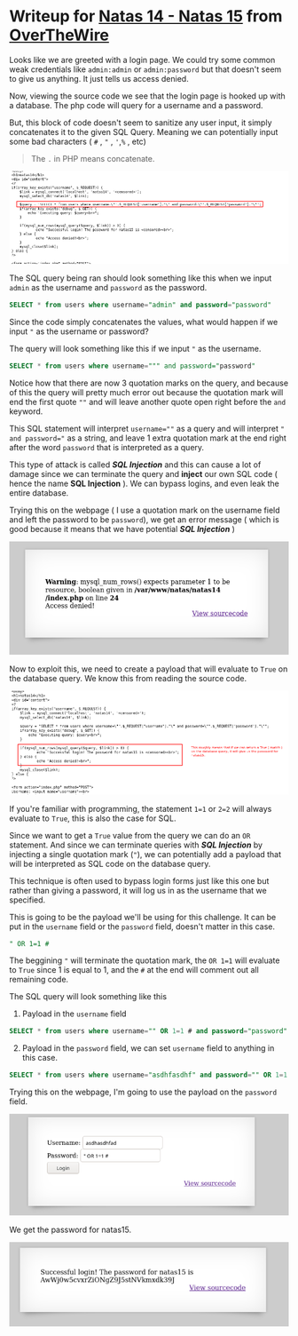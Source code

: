 # Writeup for [Natas 14 - Natas 15](http://natas14.natas.labs.overthewire.org) from [OverTheWire](https://overthewire.org)


Looks like we are greeted with a login page. We could try some common weak credentials like `admin:admin` or `admin:password` but that doesn't seem to give us anything. It just tells us access denied.


Now, viewing the source code we see that the login page is hooked up with a database. The php code will query for a username and a password.

But, this block of code doesn't seem to sanitize any user input, it simply concatenates it to the given SQL Query. Meaning we can potentially input some bad characters ( `#` , `"` , `'`,`%` , etc)
> The `.` in PHP means concatenate.


![](./img/source.png)

The SQL query being ran should look something like this when we input `admin` as the username and `password` as the password.

```sql
SELECT * from users where username="admin" and password="password"
```

Since the code simply concatenates the values, what would happen if we input `"` as the username or password? 

The query will look something like this if we input `"` as the username.

```sql
SELECT * from users where username=""" and password="password"
``` 

Notice how that there are now 3 quotation marks on the query, and because of this the query will pretty much error out because the quotation mark will end the first quote `""` and will leave another quote open right before the `and` keyword.

This SQL statement will interpret `username=""` as a query and will interpret `" and password="` as a string, and leave 1 extra quotation mark at the end right after the word `password` that is interpreted as a query.

This type of attack is called ***SQL Injection*** and this can cause a lot of damage since we can terminate the query and **inject** our own SQL code ( hence the name **SQL Injection** ). We can bypass logins, and even leak the entire database.


Trying this on the webpage ( I use a quotation mark on the username field and left the password to be `password`), we get an error message ( which is good because it means that we have potential ***SQL Injection*** )

![](./img/error.png)

Now to exploit this, we need to create a payload that will evaluate to `True` on the database query. We know this from reading the source code.

![](./img/true.png)

If you're familiar with programming, the statement `1=1` or `2=2` will always evaluate to `True`, this is also the case for SQL.

Since we want to get a `True` value from the query we can do an `OR` statement. And since we can terminate queries with ***SQL Injection*** by injecting a single quotation mark (`"`), we can potentially add a payload that will be interpreted as SQL code on the database query.

This technique is often used to bypass login forms just like this one but rather than giving a password, it will log us in as the username that we specified.

This is going to be the payload we'll be using for this challenge. It can be put in the `username` field or the `password` field, doesn't matter in this case.

```SQL
" OR 1=1 #
```

The beggining `"` will terminate the quotation mark, the `OR 1=1` will evaluate to `True` since 1 is equal to 1, and the `#` at the end will comment out all remaining code.

The SQL query will look something like this

1. Payload in the `username` field
```sql
SELECT * from users where username="" OR 1=1 # and password="password"
``` 
2. Payload in the `password` field, we can set `username` field to anything in this case.
```sql
SELECT * from users where username="asdhfasdhf" and password="" OR 1=1 #
```

Trying this on the webpage, I'm going to use the payload on the `password` field.

![](./img/exploit.png)

We get the password for natas15.

![](./img/password.png)
